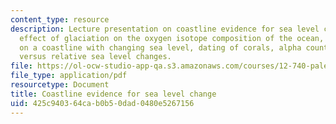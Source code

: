 ```yaml
---
content_type: resource
description: Lecture presentation on coastline evidence for sea level change, the
  effect of glaciation on the oxygen isotope composition of the ocean, Terrace formation
  on a coastline with changing sea level, dating of corals, alpha counting, and eustatic
  versus relative sea level changes.
file: https://ol-ocw-studio-app-qa.s3.amazonaws.com/courses/12-740-paleoceanography-spring-2008/425c940364cab0b50dad0480e5267156_lec05_slide.pdf
file_type: application/pdf
resourcetype: Document
title: Coastline evidence for sea level change
uid: 425c9403-64ca-b0b5-0dad-0480e5267156
---
```

